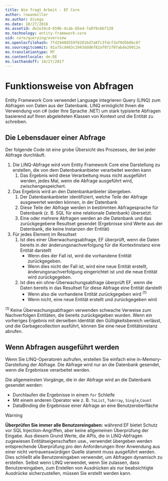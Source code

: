 ```yaml
---
title: Wie fragt Arbeit - EF Core
author: rowanmiller
ms.author: divega
ms.date: 10/27/2016
ms.assetid: de2e34cd-659b-4cab-b5ed-7a979c6bf120
ms.technology: entity-framework-core
uid: core/querying/overview
ms.openlocfilehash: 7fd2940d559f82016d7a8fc3fdcf3af0d5b8bc8f
ms.sourcegitcommit: 01a75cd483c1943ddd6f82af971f07abde20912e
ms.translationtype: MT
ms.contentlocale: de-DE
ms.lasthandoff: 10/27/2017
---
```

# <a name="how-queries-work"></a>Funktionsweise von Abfragen

Entity Framework Core verwendet Language integrieren Query (LINQ) zum Abfragen von Daten aus der Datenbank. LINQ ermöglicht Ihnen die Verwendung von c# (oder Ihre Sprache .NET) um stark typisierte Abfragen basierend auf Ihren abgeleiteten Klassen von Kontext und die Entität zu schreiben.

## <a name="the-life-of-a-query"></a>Die Lebensdauer einer Abfrage

Der folgende Code ist eine grobe Übersicht des Prozesses, der bei jeder Abfrage durchläuft.

1. Die LINQ-Abfrage wird vom Entity Framework Core eine Darstellung zu erstellen, die von dem Datenbankanbieter verarbeitet werden kann
   1. Das Ergebnis wird diese Verarbeitung muss nicht ausgeführt werden, jedes Mal, wenn die Abfrage ausgeführt wird, zwischengespeichert.
2. Das Ergebnis wird an den Datenbankanbieter übergeben.
   1. Der Datenbankanbieter identifiziert, welche Teile der Abfrage ausgewertet werden können, in der Datenbank
   2. Diese Teile der Abfrage werden in bestimmten Abfragesprache für Datenbank (z. B. SQL für eine relationale Datenbank) übersetzt.
   3. Eine oder mehrere Abfragen werden an die Datenbank und das zurückgegebene Resultset gesendet (Ergebnisse sind Werte aus der Datenbank, die keine Instanzen der Entität)
3. Für jedes Element im Resultset
   1. Ist dies einer Überwachungsabfrage, EF überprüft, wenn die Daten bereits in der änderungsnachverfolgung für die Kontextinstanz eine Entität darstellt
      * Wenn dies der Fall ist, wird die vorhandene Entität zurückgegeben.
      * Wenn dies nicht der Fall ist, wird eine neue Entität erstellt, änderungsnachverfolgung eingerichtet ist und die neue Entität wird zurückgegeben.
   2. Ist dies ein ohne-Überwachungsabfrage überprüft EF, wenn die Daten bereits in das Resultset für diese Abfrage eine Entität darstellt
      * Wenn also die vorhandene Entität zurückgegeben wird <sup>(1)</sup>
      * Wenn nicht, eine neue Entität erstellt und zurückgegeben wird

<sup>(1) </sup> Keine Überwachungsabfragen verwenden schwache Verweise zum Nachverfolgen Entitäten, die bereits zurückgegeben wurden. Wenn ein vorheriges Ergebnis mit derselben Identität den Gültigkeitsbereich verlässt, und die Garbagecollection ausführt, können Sie eine neue Entitätsinstanz abrufen.

## <a name="when-queries-are-executed"></a>Wenn Abfragen ausgeführt werden

Wenn Sie LINQ-Operatoren aufrufen, erstellen Sie einfach eine in-Memory-Darstellung der Abfrage. Die Abfrage wird nur an die Datenbank gesendet, wenn die Ergebnisse verarbeitet werden.

Die allgemeinsten Vorgänge, die in der Abfrage wird an die Datenbank gesendet werden:
* Durchlaufen die Ergebnisse in einem `for` Schleife
* Mit einem anderen Operator wie z. B. `ToList`, `ToArray`, `Single`,`Count`
* DataBinding die Ergebnisse einer Abfrage an eine Benutzeroberfläche

> [!WARNING]  
> **Überprüfen Sie immer alle Benutzereingaben:** während EF bietet Schutz vor SQL Injection-Angriffen, aber keine allgemeinen Überprüfung der Eingabe. Aus diesem Grund Werte, die APIs, die in LINQ-Abfragen zugewiesen Entitätseigenschaften usw., verwendet übergeben werden entsprechende Überprüfung pro den Anforderungen Ihrer Anwendung aus einer nicht vertrauenswürdigen Quelle stammt muss ausgeführt werden. Dies schließt alle Benutzereingaben verwendet, um Abfragen dynamisch zu erstellen. Selbst wenn LINQ verwendet, wenn Sie zulassen, dass Benutzereingaben, zum Erstellen von Ausdrücken als nur beabsichtigte Ausdrücke sicherzustellen, müssen Sie erstellt werden kann.
